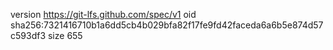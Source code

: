 version https://git-lfs.github.com/spec/v1
oid sha256:7321416710b1a6dd5cb4b029bfa82f17fe9fd42faceda6a6b5e874d57c593df3
size 655
